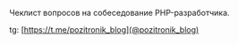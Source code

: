 Чеклист вопросов на собеседование PHP-разработчика.

tg: [https://t.me/pozitronik_blog](@pozitronik_blog)